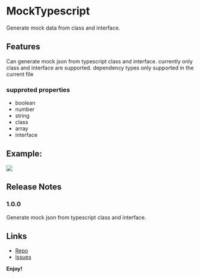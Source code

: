 # MockTypescript

Generate mock data from class and interface.

## Features

Can generate mock json from typescript class and interface. currently only class and interface are supported. dependency types only supported in the current file

### supproted properties
+ boolean
+ number
+  string
+   class
+ array
+ interface

## Example:
![](https://github.com/rlaaudrlf/mock-typescript/blob/master/image/image1.gif?raw=true)
## Release Notes

### 1.0.0

Generate mock json from typescript class and interface.

## Links

- [Repo](https://github.com/rlaaudrlf/mock-typescript)
- [Issues](https://github.com/rlaaudrlf/mock-typescript/issues)

**Enjoy!**

